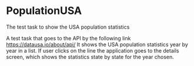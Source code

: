 # PopulationUSA
The test task to show the USA population statistics

A test task that goes to the API by the following link https://datausa.io/about/api/ 
It shows the USA population statistics year by year in a list. If user clicks on the line the application goes to the details screen, which shows the statistics state by state for the year chosen.
